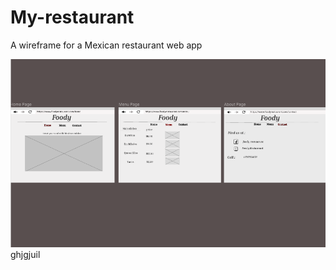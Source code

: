 # My-restaurant

A wireframe for a Mexican restaurant web app

![Wireframe Of a restaurant](images/img3.png)
ghjgjuil


